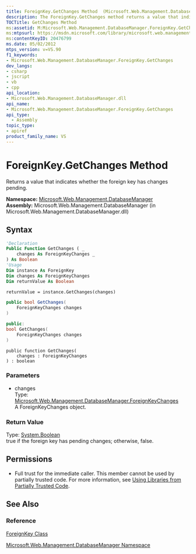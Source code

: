```yaml
---
title: ForeignKey.GetChanges Method  (Microsoft.Web.Management.DatabaseManager)
description: The ForeignKey.GetChanges method returns a value that indicates whether the foreign key has changes pending.
TOCTitle: GetChanges Method
ms:assetid: M:Microsoft.Web.Management.DatabaseManager.ForeignKey.GetChanges(Microsoft.Web.Management.DatabaseManager.ForeignKeyChanges)
ms:mtpsurl: https://msdn.microsoft.com/library/microsoft.web.management.databasemanager.foreignkey.getchanges(v=VS.90)
ms:contentKeyID: 20476799
ms.date: 05/02/2012
mtps_version: v=VS.90
f1_keywords:
- Microsoft.Web.Management.DatabaseManager.ForeignKey.GetChanges
dev_langs:
- csharp
- jscript
- vb
- cpp
api_location:
- Microsoft.Web.Management.DatabaseManager.dll
api_name:
- Microsoft.Web.Management.DatabaseManager.ForeignKey.GetChanges
api_type:
  - Assembly
topic_type:
- apiref
product_family_name: VS
---
```


# ForeignKey.GetChanges Method

Returns a value that indicates whether the foreign key has changes pending.

**Namespace:**  [Microsoft.Web.Management.DatabaseManager](microsoft-web-management-databasemanager-namespace.md)  
**Assembly:**  Microsoft.Web.Management.DatabaseManager (in Microsoft.Web.Management.DatabaseManager.dll)

## Syntax

```vb
'Declaration
Public Function GetChanges ( _
    changes As ForeignKeyChanges _
) As Boolean
'Usage
Dim instance As ForeignKey
Dim changes As ForeignKeyChanges
Dim returnValue As Boolean

returnValue = instance.GetChanges(changes)
```

```csharp
public bool GetChanges(
    ForeignKeyChanges changes
)
```

```cpp
public:
bool GetChanges(
    ForeignKeyChanges changes
)
```

```jscript
public function GetChanges(
    changes : ForeignKeyChanges
) : boolean
```

### Parameters

  - changes  
    Type: [Microsoft.Web.Management.DatabaseManager.ForeignKeyChanges](foreignkeychanges-enumeration-microsoft-web-management-databasemanager.md)  
    A ForeignKeyChanges object.  

### Return Value

Type: [System.Boolean](https://msdn.microsoft.com/library/a28wyd50)  
true if the foreign key has pending changes; otherwise, false.  

## Permissions

  - Full trust for the immediate caller. This member cannot be used by partially trusted code. For more information, see [Using Libraries from Partially Trusted Code](https://msdn.microsoft.com/library/8skskf63).

## See Also

### Reference

[ForeignKey Class](foreignkey-class-microsoft-web-management-databasemanager.md)

[Microsoft.Web.Management.DatabaseManager Namespace](microsoft-web-management-databasemanager-namespace.md)
